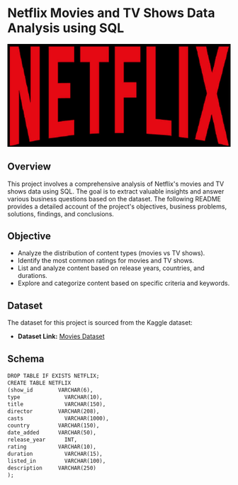 # Netflix Movies and TV Shows Data Analysis using SQL

![Netflix Logo](https://github.com/sachita27/netflix_sql_project/blob/main/netflix-logo-png-.jpg)

## Overview
This project involves a comprehensive analysis of Netflix's movies and TV shows data using SQL. The goal is to extract valuable insights and answer various business questions based on the dataset. The following README provides a detailed account of the project's objectives, business problems, solutions, findings, and conclusions.

## Objective
- Analyze the distribution of content types (movies vs TV shows).
- Identify the most common ratings for movies and TV shows.
- List and analyze content based on release years, countries, and durations.
- Explore and categorize content based on specific criteria and keywords.

## Dataset
The dataset for  this project is sourced from the Kaggle dataset:

- **Dataset Link:** [Movies Dataset](https://www.kaggle.com/datasets/shivamb/netflix-shows?resource=download)

## Schema
```
DROP TABLE IF EXISTS NETFLIX;
CREATE TABLE NETFLIX
(show_id        VARCHAR(6),
type	          VARCHAR(10),
title	          VARCHAR(150),
director        VARCHAR(208),
casts	          VARCHAR(1000),
country	        VARCHAR(150),
date_added    	VARCHAR(50),
release_year	  INT,
rating	        VARCHAR(10),
duration	      VARCHAR(15),
listed_in    	  VARCHAR(100),
description     VARCHAR(250)
);
```
